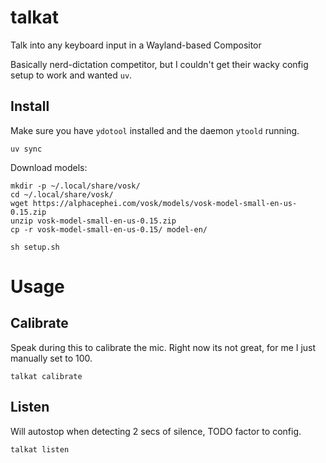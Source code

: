 # talkat
Talk into any keyboard input in a Wayland-based Compositor

Basically nerd-dictation competitor, but I couldn't get their wacky config setup to work and wanted `uv`.

## Install
Make sure you have `ydotool` installed and the daemon `ytoold` running.
```
uv sync
```

Download models:
```
mkdir -p ~/.local/share/vosk/
cd ~/.local/share/vosk/
wget https://alphacephei.com/vosk/models/vosk-model-small-en-us-0.15.zip
unzip vosk-model-small-en-us-0.15.zip
cp -r vosk-model-small-en-us-0.15/ model-en/
```

```
sh setup.sh
```

# Usage
## Calibrate
Speak during this to calibrate the mic. Right now its not great, for me I just manually set to 100.
```
talkat calibrate
```

## Listen
Will autostop when detecting 2 secs of silence, TODO factor to config.
```
talkat listen
```

